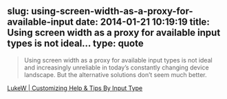 slug: using-screen-width-as-a-proxy-for-available-input
date: 2014-01-21 10:19:19
title: Using screen width as a proxy for available input types is not ideal...
type: quote
---

> Using screen width as a proxy for available input types is not ideal and increasingly unreliable in today’s constantly changing device landscape. But the alternative solutions don’t seem much better.

[LukeW | Customizing Help & Tips By Input Type](http://www.lukew.com/ff/entry.asp?1842&utm_content=buffer1b7e9&utm_medium=social&utm_source=twitter.com&utm_campaign=buffer)
